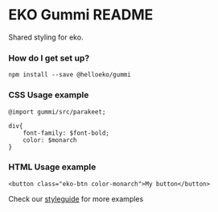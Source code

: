 # EKO Gummi README #
Shared styling for eko.

### How do I get set up? ###

`npm install --save @helloeko/gummi`

### CSS Usage example ###
```
@import gummi/src/parakeet;

div{
    font-family: $font-bold;
    color: $monarch
}
```

### HTML Usage example ###
```
<button class="eko-btn color-monarch">My button</button>
```

Check our <a href="https://styleguide.helloeko.com">styleguide</a> for more examples
